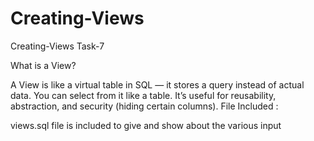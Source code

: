 # Creating-Views
Creating-Views Task-7

What is a View?

A View is like a virtual table in SQL — it stores a query instead of actual data. 
You can select from it like a table.
It’s useful for reusability, abstraction, and security (hiding certain columns).
File Included :

views.sql file is included to give and show about the various input
